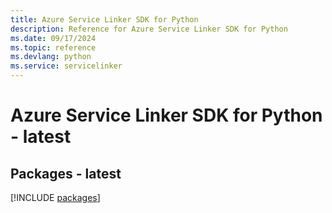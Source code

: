 ```yaml
---
title: Azure Service Linker SDK for Python
description: Reference for Azure Service Linker SDK for Python
ms.date: 09/17/2024
ms.topic: reference
ms.devlang: python
ms.service: servicelinker
---
```

# Azure Service Linker SDK for Python - latest
## Packages - latest
[!INCLUDE [packages](service-linker-index.md)]